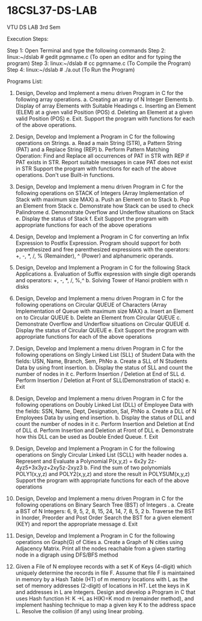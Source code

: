 # 18CSL37-DS-LAB

VTU DS  LAB 3rd Sem

Execution Steps:

Step 1: Open Terminal and type the following commands
Step 2: linux:~/dslab # gedit pgmname.c (To open an editor and for typing the program)
Step 3: linux:~/dslab # cc pgmname.c (To Compile the Program)
Step 4: linux:~/dslab # ./a.out (To Run the Program)

Programs List:

1. Design, Develop and Implement a menu driven Program in C for the following array
operations.
a. Creating an array of N Integer Elements
b. Display of array Elements with Suitable Headings
c. Inserting an Element (ELEM) at a given valid Position (POS)
d. Deleting an Element at a given valid Position (POS) e. Exit.
Support the program with functions for each of the above operations.

2. Design, Develop and Implement a Program in C for the following operations on Strings.
a. Read a main String (STR), a Pattern String (PAT) and a Replace String (REP)
b. Perform Pattern Matching Operation: Find and Replace all occurrences of PAT in STR
with REP if PAT exists in STR. Report suitable messages in case PAT does not exist in
STR
Support the program with functions for each of the above operations. Don't use Built-in
functions.

3. Design, Develop and Implement a menu driven Program in C for the following operations on
STACK of Integers (Array Implementation of Stack with maximum size MAX)
a. Push an Element on to Stack
b. Pop an Element from Stack
c. Demonstrate how Stack can be used to check Palindrome
d. Demonstrate Overflow and Underflow situations on Stack
e. Display the status of Stack
f. Exit
Support the program with appropriate functions for each of the above operations

4. Design, Develop and Implement a Program in C for converting an Infix Expression to Postfix
Expression. Program should support for both parenthesized and free parenthesized expressions
with the operators: +, -, *, /, % (Remainder), ^ (Power) and alphanumeric operands.

5. Design, Develop and Implement a Program in C for the following Stack Applications
a. Evaluation of Suffix expression with single digit operands and operators: +, -, *, /, %,^
b. Solving Tower of Hanoi problem with n disks

6. Design, Develop and Implement a menu driven Program in C for the following operations on
Circular QUEUE of Characters (Array Implementation of Queue with maximum size MAX)
a. Insert an Element on to Circular QUEUE
b. Delete an Element from Circular QUEUE
c. Demonstrate Overflow and Underflow situations on Circular QUEUE
d. Display the status of Circular QUEUE
e. Exit
Support the program with appropriate functions for each of the above operations

7. Design, Develop and Implement a menu driven Program in C for the following operations on
Singly Linked List (SLL) of Student Data with the fields: USN, Name, Branch, Sem, PhNo
a. Create a SLL of N Students Data by using front insertion.
b. Display the status of SLL and count the number of nodes in it
c. Perform Insertion / Deletion at End of SLL
d. Perform Insertion / Deletion at Front of SLL(Demonstration of stack) e. Exit

8. Design, Develop and Implement a menu driven Program in C for the following operations on
Doubly Linked List (DLL) of Employee Data with the fields: SSN, Name, Dept, Designation,
Sal, PhNo
a. Create a DLL of N Employees Data by using end insertion.
b. Display the status of DLL and count the number of nodes in it
c. Perform Insertion and Deletion at End of DLL
d. Perform Insertion and Deletion at Front of DLL
e. Demonstrate how this DLL can be used as Double Ended Queue. f. Exit

9. Design, Develop and Implement a Program in C for the following operations on Singly
Circular Linked List (SCLL) with header nodes
a. Represent and Evaluate a Polynomial P(x,y,z) = 6x2y
2z-4yz5+3x3yz+2xy5z-2xyz3
b. Find the sum of two polynomials POLY1(x,y,z) and POLY2(x,y,z) and store the result in
POLYSUM(x,y,z)
Support the program with appropriate functions for each of the above operations

10. Design, Develop and Implement a menu driven Program in C for the following operations on
Binary Search Tree (BST) of Integers .
a. Create a BST of N Integers: 6, 9, 5, 2, 8, 15, 24, 14, 7, 8, 5, 2
b. Traverse the BST in Inorder, Preorder and Post Order
Search the BST for a given element (KEY) and report the appropriate message d. Exit

11. Design, Develop and Implement a Program in C for the following operations on Graph(G) of
Cities
a. Create a Graph of N cities using Adjacency Matrix.
Print all the nodes reachable from a given starting node in a digraph using DFS/BFS method

12. Given a File of N employee records with a set K of Keys (4-digit) which uniquely determine the
records in file F. Assume that file F is maintained in memory by a Hash Table (HT) of m
memory locations with L as the set of memory addresses (2-digit) of locations in HT. Let the
keys in K and addresses in L are Integers. Design and develop a Program in C that uses Hash
function H: K →L as H(K)=K mod m (remainder method), and implement hashing technique to
map a given key K to the address space L. Resolve the collision (if any) using linear probing.
